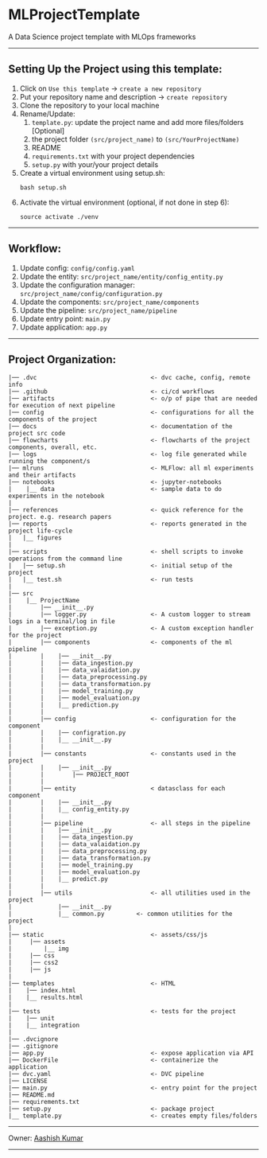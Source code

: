 # MLProjectTemplate
A Data Science project template with MLOps frameworks

---
## Setting Up the Project using this template:
1. Click on `Use this template` -> `create a new repository`
2. Put your repository name and description -> `create repository`
3. Clone the repository to your local machine 
4. Rename/Update:
   1. `template.py`: update the project name and add more files/folders [Optional]
   2. the project folder `(src/project_name)` to `(src/YourProjectName)`
   3. README
   4. `requirements.txt` with your project dependencies
   5. `setup.py` with your/your project details
5. Create a virtual environment using setup.sh:
    ```
    bash setup.sh 
    ```
6. Activate the virtual environment (optional, if not done in step 6):
    ```
    source activate ./venv
    ``` 
----
## Workflow:
1. Update config: `config/config.yaml`
2. Update the entity: `src/project_name/entity/config_entity.py`
3. Update the configuration manager: `src/project_name/config/configuration.py`
4. Update the components: `src/project_name/components`
5. Update the pipeline: `src/project_name/pipeline`
6. Update entry point: `main.py`
7. Update application: `app.py`

---
## Project Organization:
```
|── .dvc                                <- dvc cache, config, remote info
|── .github                             <- ci/cd workflows
|── artifacts                           <- o/p of pipe that are needed for execution of next pipeline
|── config                              <- configurations for all the components of the project
|── docs                                <- documentation of the project src code
|── flowcharts                          <- flowcharts of the project components, overall, etc.
|── logs                                <- log file generated while running the component/s
|── mlruns                              <- MLFlow: all ml experiments and their artifacts 
|── notebooks                           <- jupyter-notebooks
|    |__ data                           <- sample data to do experiments in the notebook
|
|── references                          <- quick reference for the project. e.g. research papers
|── reports                             <- reports generated in the project life-cycle
|	|__ figures                         
|
|── scripts                             <- shell scripts to invoke operations from the command line
|   |── setup.sh                        <- initial setup of the project
|   |__ test.sh                         <- run tests
|
|── src
|    |__ ProjectName
|        |── __init__.py
|        |── logger.py                  <- A custom logger to stream logs in a terminal/log in file
|        |── exception.py               <- A custom exception handler for the project
|        |── components                 <- components of the ml pipeline
|        |    |── __init__.py
|        |    |── data_ingestion.py
|        |    |── data_valaidation.py
|        |    |── data_preprocessing.py
|        |    |── data_transformation.py
|        |    |── model_training.py
|        |    |── model_evaluation.py
|        |    |__ prediction.py
|        |    
|        |── config                     <- configuration for the component
|        |    |── configration.py
|        |    |__ __init__.py
|        |
|        |── constants                  <- constants used in the project
|        |    |── __init__.py
|        |        |── PROJECT_ROOT
|        |
|        |── entity                     < datasclass for each component
|        |    |── __init__.py
|        |    |__ config_entity.py
|        |
|        |── pipeline                   <- all steps in the pipeline
|        |    |── __init__.py
|        |    |── data_ingestion.py
|        |    |── data_valaidation.py
|        |    |── data_preprocessing.py
|        |    |── data_transformation.py
|        |    |── model_training.py
|        |    |── model_evaluation.py
|        |    |__ predict.py
|        |   
|        |── utils                      <- all utilities used in the project
|             |── __init__.py
|             |__ common.py	        <- common utilities for the project
|
|── static                              <- assets/css/js
|     |── assets
|         |__ img
|     |── css
|     |── css2
|     |── js
|
|── templates                           <- HTML
|    |── index.html
|    |__ results.html
|
|── tests                               <- tests for the project
|    |── unit
|    |__ integration
|
|── .dvcignore
|── .gitignore
|── app.py                              <- expose application via API
|── DockerFile                          <- containerize the application
|── dvc.yaml                            <- DVC pipeline
|── LICENSE
|── main.py                             <- entry point for the project
|── README.md
|── requirements.txt
|── setup.py                            <- package project 
|__ template.py                         <- creates empty files/folders 
```
---

Owner: [Aashish Kumar](https://www.linktr.ee/heydido)

---